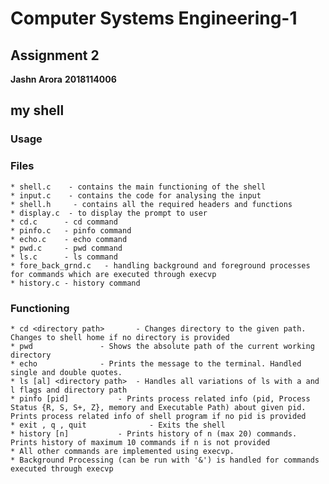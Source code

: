 

# Computer Systems Engineering-1 
## Assignment 2

**Jashn Arora**
**2018114006**

## my shell

### Usage



### Files
    * shell.c    - contains the main functioning of the shell
    * input.c    - contains the code for analysing the input
    * shell.h     - contains all the required headers and functions
    * display.c  - to display the prompt to user
    * cd.c      - cd command
    * pinfo.c   - pinfo command
    * echo.c    - echo command
    * pwd.c     - pwd command
    * ls.c      - ls command
    * fore_back_grnd.c   - handling background and foreground processes for commands which are executed through execvp
    * history.c - history command

### Functioning
    * cd <directory path>       - Changes directory to the given path. Changes to shell home if no directory is provided
    * pwd               - Shows the absolute path of the current working directory 
    * echo              - Prints the message to the terminal. Handled single and double quotes.
    * ls [al] <directory path>  - Handles all variations of ls with a and l flags and directory path
    * pinfo [pid]           - Prints process related info (pid, Process Status {R, S, S+, Z}, memory and Executable Path) about given pid. Prints process related info of shell program if no pid is provided
    * exit , q , quit              - Exits the shell	
    * history [n]           - Prints history of n (max 20) commands. Prints history of maximum 10 commands if n is not provided
    * All other commands are implemented using execvp. 
    * Background Processing (can be run with '&') is handled for commands executed through execvp
